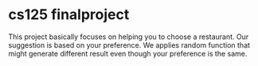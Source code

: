 # cs125 finalproject
This project basically focuses on helping you to choose a restaurant. 
Our suggestion is based on your preference. 
We applies random function that might generate different result even though your preference is the same. 
